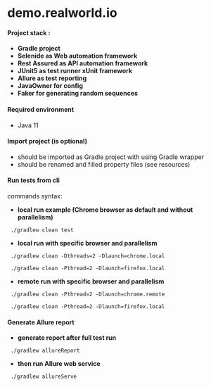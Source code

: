 # demo.realworld.io
#### Project stack :
- **Gradle project**
- **Selenide as Web automation framework**
- **Rest Assured as API automation framework**
- **JUnit5 as test runner xUnit framework**
- **Allure as test reporting**
- **JavaOwner for config**
- **Faker for generating random sequences**


#### Required environment

- Java 11

#### Import project (is optional)
- should be imported as Gradle project with using Gradle wrapper
- should be renamed and filled property files (see resources) 

#### Run tests from cli

commands syntax:
- **local run example (Chrome browser as default and without parallelism)**
```
 ./gradlew clean test
```
- **local run with specific browser and parallelism**
```
 ./gradlew clean -Dthreads=2 -Dlaunch=chrome.local
```
```
 ./gradlew clean -Pthread=2 -Dlaunch=firefox.local
```
- **remote run with specific browser and parallelism**
```
 ./gradlew clean -Pthread=2 -Dlaunch=chrome.remote
```
```
 ./gradlew clean -Pthread=2 -Dlaunch=firefox.local
```
#### Generate Allure report
- **generate report after full test run**
```
 ./gradlew allureReport
```
- **then run Allure web service**
```
 ./gradlew allureServe
```